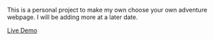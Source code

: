 This is a personal project to make my own choose your own adventure webpage. I will be adding more at a later date.

[Live Demo](https://aar654.github.io/Choose-Your-Own-Adventure/)